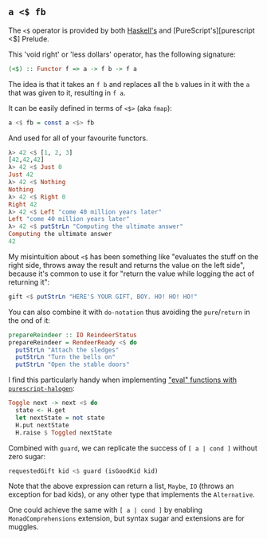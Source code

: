## `a <$ fb`

The `<$` operator is provided by both [Haskell's][haskell <$] and [PureScript's][purescript <$] Prelude.

[haskell <$]: https://hackage.haskell.org/package/base-4.10.0.0/docs/Prelude.html#v:-60--36-
[purescript <$]: https://pursuit.purescript.org/packages/purescript-prelude/3.1.0/docs/Data.Functor#v:(%3C$)

This 'void right' or 'less dollars' operator, has the following signature:

```haskell
(<$) :: Functor f => a -> f b -> f a
```

The idea is that it takes an `f b` and replaces all the `b` values in it with the `a` that was given to it, resulting in `f a`.

It can be easily defined in terms of `<$>` (aka `fmap`):

```haskell
a <$ fb = const a <$> fb
```

And used for all of your favourite functors.

```haskell
λ> 42 <$ [1, 2, 3]
[42,42,42]
λ> 42 <$ Just 0
Just 42
λ> 42 <$ Nothing
Nothing
λ> 42 <$ Right 0
Right 42
λ> 42 <$ Left "come 40 million years later"
Left "come 40 million years later"
λ> 42 <$ putStrLn "Computing the ultimate answer"
Computing the ultimate answer
42
```

My misintuition about `<$` has been something like "evaluates the stuff on the right side, throws away the result and returns the value on the left side", because it's common to use it for "return the value while logging the act of returning it":

```haskell
gift <$ putStrLn "HERE'S YOUR GIFT, BOY. HO! HO! HO!"
```

You can also combine it with `do-notation` thus avoiding the `pure`/`return` in the ond of it:

```haskell
prepareReindeer :: IO ReindeerStatus
prepareReindeer = RendeerReady <$ do
  putStrLn "Attach the sledges"
  putStrLn "Turn the bells on"
  putStrLn "Open the stable doors"
```

I find this particularly handy when implementing ["eval" functions with `purescript-halogen`][halogen-eval]:

[halogen-eval]: https://github.com/slamdata/purescript-halogen/blob/master/docs/2%20-%20Defining%20a%20component.md#evaluating-actions

```haskell
Toggle next -> next <$ do
  state <- H.get
  let nextState = not state
  H.put nextState
  H.raise $ Toggled nextState
```


Combined with `guard`, we can replicate the success of `[ a | cond ]` without zero sugar:

```haskell
requestedGift kid <$ guard (isGoodKid kid)
```

Note that the above expression can return a list, `Maybe`, `IO` (throws an exception for bad kids), or any other type that implements the `Alternative`.

One could achieve the same with `[ a | cond ]` by enabling `MonadComprehensions` extension, but syntax sugar and extensions are for muggles.
